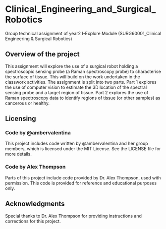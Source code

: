 # Clinical_Engineering_and_Surgical_Robotics

Group technical assignment of year2 I-Explore Module (SURG60001_Clinical Engineering &amp; Surgical Robotics) 

## Overview of the project

This assignment will explore the use of a surgical robot holding a spectroscopic sensing probe (a Raman spectroscopy probe) to characterise the surface of tissue. This will build on the work undertaken in the classwork activities.
The assignment is split into two parts. Part 1 explores the use of computer vision to estimate the 3D location of the spectral sensing probe and a target region of tissue. Part 2 explores the use of Raman spectroscopy data to identify regions of tissue (or other samples) as cancerous or healthy.


## Licensing

### Code by @ambervalentina
This project includes code written by @ambervalentina and her group members, which is licensed under the MIT License. See the LICENSE file for more details.

### Code by Alex Thompson
Parts of this project include code provided by Dr. Alex Thompson, used with permission. This code is provided for reference and educational purposes only. 

## Acknowledgments
Special thanks to Dr. Alex Thompson for providing instructions and corrections for this project.

